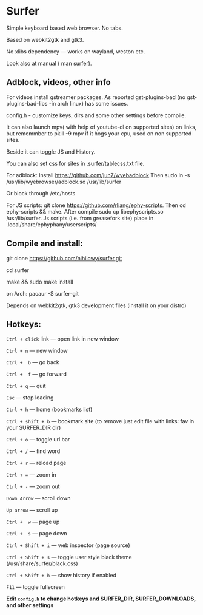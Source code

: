# Surfer

Simple keyboard based web browser. No tabs.

Based on webkit2gtk and gtk3.

No xlibs dependency &mdash; works on wayland, weston etc. 

Look also at manual ( man surfer). 

## Adblock, videos, other info
 
 For videos install gstreamer packages. As reported gst-plugins-bad (no gst-plugins-bad-libs -in arch linux)
 has some issues.

 config.h - customize keys, dirs and some other settings before compile. 

 It can also launch mpv( with help of youtube-dl on supported sites) on links,
 but rememmber to pkill -9 mpv if it hogs your cpu, used on non supported sites.
 
 Beside it can toggle JS and History. 
 
 You can also set css for sites in .surfer/tablecss.txt file. 

 For adblock:
 Install https://github.com/jun7/wyebadblock
 Then sudo ln -s /usr/lib/wyebrowser/adblock.so /usr/lib/surfer

 Or block through /etc/hosts


 For JS scripts:
 git clone https://github.com/rliang/ephy-scripts.
 Then cd ephy-scripts && make.
 After compile sudo cp libephyscripts.so /usr/lib/surfer.
 Js scripts (i.e. from  greasefork site) place in .local/share/ephyphany/userscripts/

## Compile and install:

  
  git clone https://github.com/nihilowy/surfer.git

  cd surfer

  make &&  sudo make install

  on Arch: pacaur -S surfer-git
  
  Depends on webkit2gtk, gtk3 development files (install it on your distro)

## Hotkeys:

`Ctrl + click` link &mdash; open link in new window

`Ctrl + n` &mdash; new window

`Ctrl +  b` &mdash; go back

`Ctrl +  f` &mdash; go forward

`Ctrl + q` &mdash; quit

`Esc` &mdash; stop loading

`Ctrl + h` &mdash; home (bookmarks list)

`Ctrl + shift + b` &mdash; bookmark site (to remove just edit file with 
links: fav in your SURFER_DIR dir)

`Ctrl + o` &mdash; toggle url bar

`Ctrl + /` &mdash; find word

`Ctrl + r` &mdash; reload page

`Ctrl + =` &mdash; zoom in

`Ctrl + -` &mdash; zoom out

`Down Arrow` &mdash; scroll down

`Up arrow` &mdash; scroll up

`Ctrl +  w` &mdash; page up 

`Ctrl +  s` &mdash; page down

`Ctrl + Shift + i` &mdash; web inspector (page source)

`Ctrl + Shift + s` &mdash; toggle user style black theme 
(/usr/share/surfer/black.css)

`Ctrl + Shift + h` &mdash; show history if enabled

`F11` &mdash; toggle fullscreen




**Edit `config.h` to change hotkeys and SURFER_DIR, SURFER_DOWNLOADS, and other settings**
